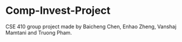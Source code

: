 # Comp-Invest-Project
CSE 410 group project made by Baicheng Chen, Enhao Zheng, Vanshaj Mamtani and Truong Pham.
